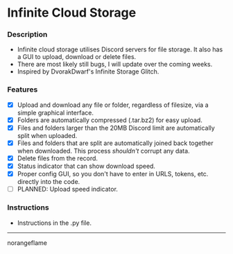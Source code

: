 # Infinite Cloud Storage
### Description
 - Infinite cloud storage utilises Discord servers for file storage. It also has a GUI to upload, download or delete files.
 - There are most likely still bugs, I will update over the coming weeks.
 - Inspired by DvorakDwarf's Infinite Storage Glitch. 

### Features
 - [x] Upload and download any file or folder, regardless of filesize, via a simple graphical interface.
 - [x] Folders are automatically compressed (.tar.bz2) for easy upload.
 - [x] Files and folders larger than the 20MB Discord limit are automatically split when uploaded.
 - [x] Files and folders that are split are automatically joined back together when downloaded. This process _shouldn't_ corrupt any data.
 - [x] Delete files from the record.
 - [x] Status indicator that can show download speed.
 - [x] Proper config GUI, so you don't have to enter in URLS, tokens, etc. directly into the code.
 - [ ] PLANNED: Upload speed indicator.

### Instructions
 - Instructions in the .py file.


___
norangeflame
